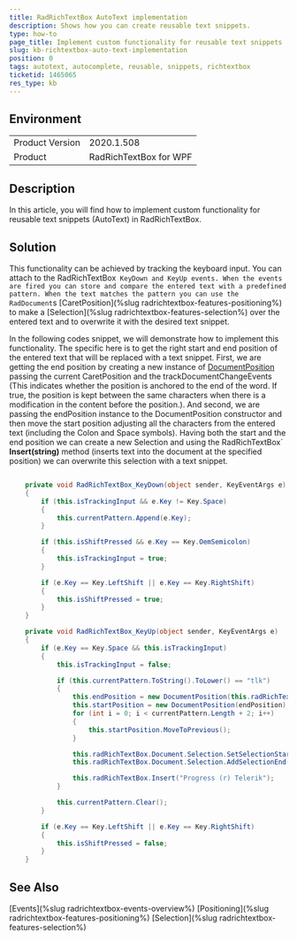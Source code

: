 ```yaml
---
title: RadRichTextBox AutoText implementation
description: Shows how you can create reusable text snippets.
type: how-to
page_title: Implement custom functionality for reusable text snippets
slug: kb-richtextbox-auto-text-implementation
position: 0
tags: autotext, autocomplete, reusable, snippets, richtextbox
ticketid: 1465065
res_type: kb
---
```


## Environment
<table>
    <tbody>
	    <tr>
	    	<td>Product Version</td>
	    	<td>2020.1.508</td>
	    </tr>
	    <tr>
	    	<td>Product</td>
	    	<td>RadRichTextBox for WPF</td>
	    </tr>
    </tbody>
</table>


## Description

In this article, you will find how to implement custom functionality for reusable text snippets (AutoText) in RadRichTextBox.

## Solution

This functionality can be achieved by tracking the keyboard input. You can attach to the RadRichTextBox` KeyDown and KeyUp events. When the events are fired you can store and compare the entered text with a predefined pattern. When the text matches the pattern you can use the RadDocument`s [CaretPosition](%slug radrichtextbox-features-positioning%) to make a [Selection](%slug radrichtextbox-features-selection%) over the entered text and to overwrite it with the desired text snippet.

In the following codes snippet, we will demonstrate how to implement this functionality. The specific here is to get the right start and end position of the entered text that will be replaced with a text snippet. First, we are getting the end position by creating a new instance of [DocumentPosition](https://docs.telerik.com/devtools/wpf/api/telerik.windows.documents.documentposition) passing the current CaretPosition and the trackDocumentChangeEvents (This indicates whether the position is anchored to the end of the word. If true, the position is kept between the same characters when there is a modification in the content before the position.). And second, we are passing the endPosition instance to the DocumentPosition constructor and then move the start position adjusting all the characters from the entered text (including the Colon and Space symbols).
Having both the start and the end position we can create a new Selection and using the RadRichTextBox` **Insert(string)** method (inserts text into the document at the specified position) we can overwrite this selection with a text snippet.

 
```C#

    private void RadRichTextBox_KeyDown(object sender, KeyEventArgs e)
    {
        if (this.isTrackingInput && e.Key != Key.Space)
        {
            this.currentPattern.Append(e.Key);
        }

        if (this.isShiftPressed && e.Key == Key.OemSemicolon)
        {
            this.isTrackingInput = true;
        }

        if (e.Key == Key.LeftShift || e.Key == Key.RightShift)
        {
            this.isShiftPressed = true;
        }
    }

    private void RadRichTextBox_KeyUp(object sender, KeyEventArgs e)
    {
        if (e.Key == Key.Space && this.isTrackingInput)
        {
            this.isTrackingInput = false;

            if (this.currentPattern.ToString().ToLower() == "tlk")
            {
                this.endPosition = new DocumentPosition(this.radRichTextBox.Document.CaretPosition, true);
                this.startPosition = new DocumentPosition(endPosition);
                for (int i = 0; i < currentPattern.Length + 2; i++)
                {
                    this.startPosition.MoveToPrevious();
                }

                this.radRichTextBox.Document.Selection.SetSelectionStart(this.startPosition);
                this.radRichTextBox.Document.Selection.AddSelectionEnd(this.endPosition);

                this.radRichTextBox.Insert("Progress (r) Telerik");
            }

            this.currentPattern.Clear();
        }

        if (e.Key == Key.LeftShift || e.Key == Key.RightShift)
        {
            this.isShiftPressed = false;
        }
    }
```

## See Also

[Events](%slug radrichtextbox-events-overview%)
[Positioning](%slug radrichtextbox-features-positioning%)
[Selection](%slug radrichtextbox-features-selection%)